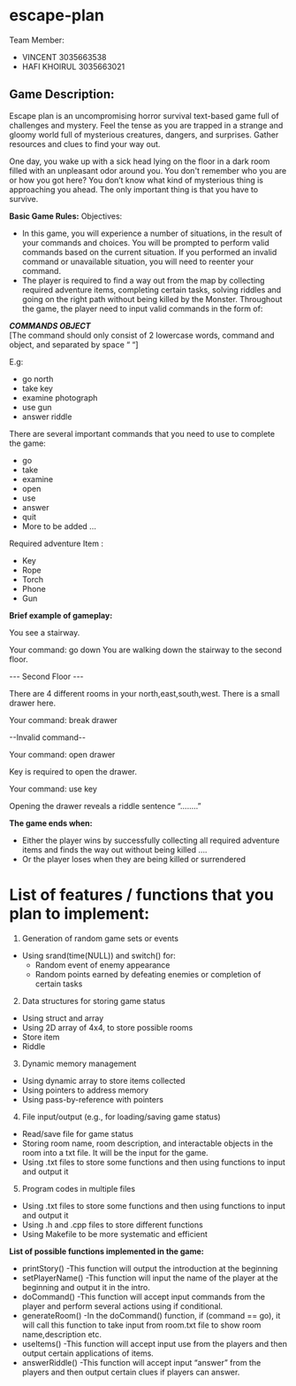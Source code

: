 # escape-plan

Team Member:
- VINCENT 3035663538
- HAFI KHOIRUL 3035663021

## **Game Description:**
Escape plan is an uncompromising horror survival text-based game full of challenges and mystery. Feel the tense as you are trapped in a strange and gloomy world full of mysterious creatures, dangers, and surprises. Gather resources and clues to find your way out.

One day, you wake up with a sick head lying on the floor in a dark room filled with an unpleasant odor around you. You don't remember who you are or how you got here? You don’t know what kind of mysterious thing is approaching you ahead. The only important thing is that you have to survive. 

**Basic Game Rules:**
Objectives:
- In this game, you will experience a number of situations, in the result of your commands and choices. You will be prompted to perform valid commands based on the current situation. If you performed an invalid command or unavailable situation, you will need to reenter your command. 
- The player is required to find a way out from the map by collecting required adventure items, completing certain tasks, solving riddles and going on the right path without being killed by the Monster. Throughout the game, the player need to input valid commands in the form of:

***COMMANDS OBJECT***  
[The command should only consist of 2 lowercase words, command and object, and separated by space “ “]

E.g: 
- go north
- take key
- examine photograph
- use gun
- answer riddle

There are several important commands that you need to use to complete the game:
- go
- take
- examine
- open
- use
- answer
- quit 
- More to be added ...
	
Required adventure Item : 
- Key
- Rope
- Torch
- Phone
- Gun

**Brief example of gameplay:**

You see a stairway.

Your command: go down
You are walking down the stairway to the second floor.

--- Second Floor ---

There are 4 different rooms in your north,east,south,west. There is a small drawer here.

Your command: break drawer

--Invalid command--

Your command: open drawer

Key is required to open the drawer.

Your command: use key

Opening the drawer reveals a riddle sentence “........”


**The game ends when:**
- Either the player wins by successfully collecting all required adventure items and finds the way out without being killed …. 
- Or the player loses when they are being killed or surrendered 

# **List of features / functions that you plan to implement:**
1. Generation of random game sets or events
- Using srand(time(NULL)) and switch() for:
  - Random event of enemy appearance
  - Random points earned by defeating enemies or completion of certain tasks
2. Data structures for storing game status
- Using struct and array
- Using 2D array of 4x4, to store possible rooms
- Store item 
- Riddle
3. Dynamic memory management
- Using dynamic array to store items collected
- Using pointers to address memory
- Using pass-by-reference with pointers
4. File input/output (e.g., for loading/saving game status)
- Read/save file for game status
- Storing room name, room description, and interactable objects in the room into a txt file. It will be the input for the game.
- Using .txt files to store some functions and then using <fstream> functions to input and output it
5. Program codes in multiple files
- Using .txt files to store some functions and then using <fstream> functions to input and output it
- Using .h and .cpp files to store different functions 
- Using Makefile to be more systematic and efficient

**List of possible functions implemented in the game:**
- printStory()
  -This function will output the introduction at the beginning
- setPlayerName()
  -This function will input the name of the player at the beginning and output it in the intro.
- doCommand()
  -This function will accept input commands from the player and perform several actions using if conditional.
- generateRoom()
  -In the doCommand() function, if (command == go), it will call this function to take input from room.txt file to show room name,description etc.
- useItems()
  -This function will accept input use from the players and then output certain applications of items.
- answerRiddle()
  -This function will accept input “answer” from the players and then output certain clues if players can answer.

